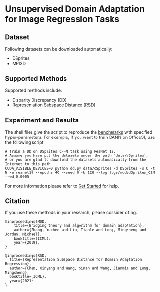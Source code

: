 # Unsupervised Domain Adaptation for Image Regression Tasks

## Dataset

Following datasets can be downloaded automatically:

- DSprites
- MPI3D

## Supported Methods

Supported methods include:

- Disparity Discrepancy (DD)
- Representation Subspace Distance (RSD)

## Experiment and Results

The shell files give the script to reproduce the [benchmarks](/docs/dalib/benchmarks/image_regression.rst) with specified hyper-parameters.
For example, if you want to train DANN on Office31, use the following script

```shell script
# Train a DD on DSprites C->N task using ResNet 18.
# Assume you have put the datasets under the path `data/dSprites`, 
# or you are glad to download the datasets automatically from the Internet to this path
CUDA_VISIBLE_DEVICES=0 python dd.py data/dSprites -d DSprites -s C -t N -a resnet18 --epochs 40 --seed 0 -b 128 --log logs/mdd/dSprites_C2N --wd 0.0005
```

For more information please refer to [Get Started](/docs/get_started/quickstart.rst) for help.

## Citation
If you use these methods in your research, please consider citing.

```
@inproceedings{MDD,
    title={Bridging theory and algorithm for domain adaptation},
    author={Zhang, Yuchen and Liu, Tianle and Long, Mingsheng and Jordan, Michael},
    booktitle={ICML},
    year={2019},
}

@inproceedings{RSD,
  title={Representation Subspace Distance for Domain Adaptation Regression},  
  author={Chen, Xinyang and Wang, Sinan and Wang, Jianmin and Long, Mingsheng}, 
  booktitle={ICML}, 
  year={2021} 
}
```
